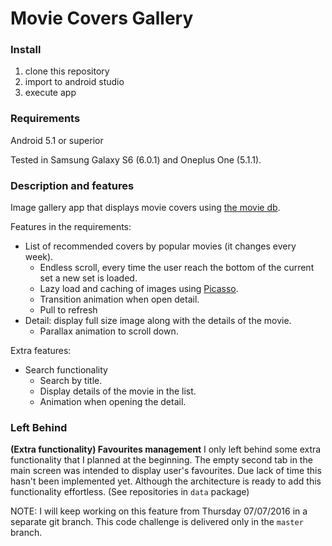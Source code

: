 # Movie Covers Gallery

### Install

1. clone this repository
2. import to android studio
3. execute app

### Requirements

Android 5.1 or superior

Tested in Samsung Galaxy S6 (6.0.1) and Oneplus One (5.1.1).

### Description and features

Image gallery app that displays movie covers using [the movie db](https://www.themoviedb.org). 

Features in the requirements:

- List of recommended covers by popular movies (it changes every week).
  - Endless scroll, every time the user reach the bottom of the current set a new set is loaded.
  - Lazy load and caching of images using [Picasso](http://square.github.io/picasso/).
  - Transition animation when open detail.
  - Pull to refresh
- Detail: display full size image along with the details of the movie.
  - Parallax animation to scroll down.

Extra features: 

- Search functionality
  - Search by title.
  - Display details of the movie in the list.
  - Animation when opening the detail.


### Left Behind

**(Extra functionality) Favourites management**
I only left behind some extra functionality that I planned at the beginning. 
The empty second tab in the main screen was intended to display user's favourites. Due lack of time this hasn't been implemented yet.
Although the architecture is ready to add this functionality effortless. (See repositories in `data` package) 

NOTE: I will keep  working on this feature from Thursday 07/07/2016 in a separate git branch. This code challenge is delivered only in the `master` branch.
